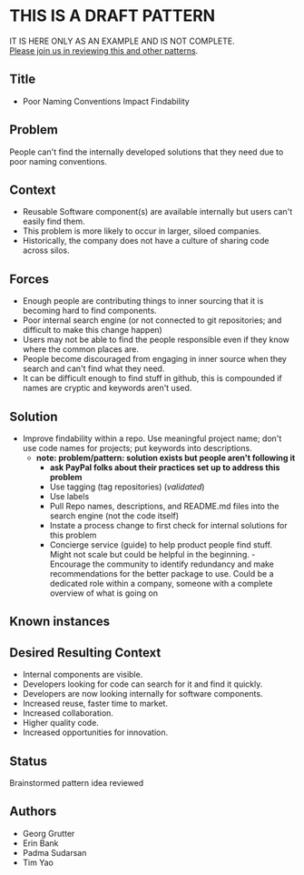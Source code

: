 # THIS IS A DRAFT PATTERN
IT IS HERE ONLY AS AN EXAMPLE AND IS NOT COMPLETE.  
[Please join us in reviewing this and other patterns](https://github.com/paypal/InnerSourcePatterns/pulls).

## Title
* Poor Naming Conventions Impact Findability

## Problem
People can't find the internally developed solutions that they need due to poor naming conventions.

## Context
* Reusable Software component(s) are available internally but users can't easily find them.
* This problem is more likely to occur in larger, siloed companies. 
* Historically, the company does not have a culture of sharing code across silos. 

## Forces
* Enough people are contributing things to inner sourcing that it is becoming hard to find components.
* Poor internal search engine (or not connected to git repositories; and difficult to make this change happen)
* Users may not be able to find the people responsible even if they know where the common places are.
* People become discouraged from engaging in inner source when they search and can't find what they need.
* It can be difficult enough to find stuff in github, this is compounded if names are cryptic and keywords aren't used.

## Solution
* Improve findability within a repo. Use meaningful project name; don't use code names for projects; put keywords into descriptions.
    - **note: problem/pattern: solution exists but people aren't following it**
        - **ask PayPal folks about their practices set up to address this problem**
        * Use tagging (tag repositories) (_validated_)
        * Use labels
        * Pull Repo names, descriptions, and README.md files into the search engine (not the code itself)
        * Instate a process change to first check for internal solutions for this problem
        * Concierge service (guide) to help product people find stuff. Might not scale but could be helpful in the beginning.
	-Encourage the community to identify redundancy and make recommendations for the better package to use. Could be a dedicated role within a company, someone with a complete overview of what is going on

## Known instances

## Desired Resulting Context
* Internal components are visible.
* Developers looking for code can search for it and find it quickly.
* Developers are now looking internally for software components.
* Increased reuse, faster time to market.
* Increased collaboration.
* Higher quality code.
* Increased opportunities for innovation.

## Status
Brainstormed pattern idea reviewed

## Authors
* Georg Grutter
* Erin Bank
* Padma Sudarsan
* Tim Yao
